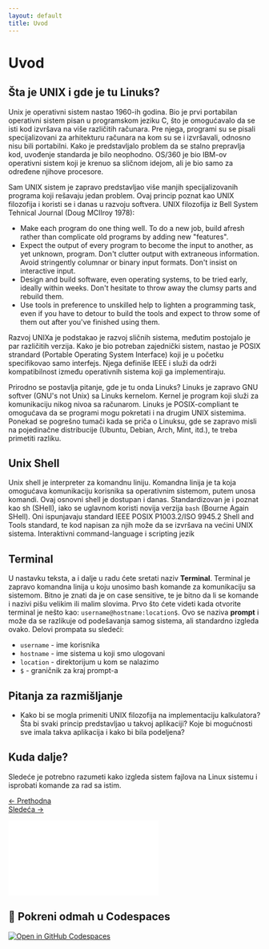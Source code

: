```yaml
---
layout: default
title: Uvod
---
```


# Uvod

## Šta je UNIX i gde je tu Linuks?

Unix je operativni sistem nastao 1960-ih godina. Bio je prvi portabilan operativni sistem pisan u programskom jeziku C, što je omogućavalo da se isti kod izvršava na više različitih računara. Pre njega, programi su se pisali specijalizovani za arhitekturu računara na kom su se i izvršavali, odnosno nisu bili portabilni. Kako je predstavljalo problem da se stalno prepravlja kod, uvođenje standarda je bilo neophodno. OS/360 je bio IBM-ov operativni sistem koji je krenuo sa sličnom idejom, ali je bio samo za određene njihove procesore.

Sam UNIX sistem je zapravo predstavljao više manjih specijalizovanih programa koji rešavaju jedan problem. Ovaj princip poznat kao UNIX filozofija i koristi se i danas u razvoju softvera. UNIX filozofija iz Bell System Tehnical Journal (Doug MCIlroy 1978):
  * Make each program do one thing well. To do a new job, build afresh rather than complicate old programs by adding new "features".
  * Expect the output of every program to become the input to another, as yet unknown, program. Don't clutter output with extraneous information. Avoid stringently columnar or binary input formats. Don't insist on interactive input.
  * Design and build software, even operating systems, to be tried early, ideally within weeks. Don't hesitate to throw away the clumsy parts and rebuild them.
  * Use tools in preference to unskilled help to lighten a programming task, even if you have to detour to build the tools and expect to throw some of them out after you've finished using them.

Razvoj UNIXa je podstakao je razvoj sličnih sistema, međutim postojalo je par različitih verzija. Kako je bio potreban zajednički sistem, nastao je POSIX strandard (Portable Operating System Interface) koji je u početku specifikovao samo interfejs. Njega definiše IEEE i služi da održi kompatibilnost između operativnih sistema koji ga implementiraju. 

Prirodno se postavlja pitanje, gde je tu onda Linuks? Linuks je zapravo GNU softver (GNU's not Unix) sa Linuks kernelom. Kernel je program koji služi za komunikaciju nikog nivoa sa računarom. Linuks je POSIX-compliant te omogućava da se programi mogu pokretati i na drugim UNIX sistemima. Ponekad se pogrešno tumači kada se priča o Linuksu, gde se zapravo misli na pojedinačne distribucije (Ubuntu, Debian, Arch, Mint, itd.), te treba primetiti razliku.


## Unix Shell
Unix shell je interpreter za komandnu liniju. Komandna linija je ta koja omogućava komunikaciju korisnika sa operativnim sistemom, putem unosa komandi. Ovaj osnovni shell je dostupan i danas. Standardizovan je i poznat kao sh (SHell), iako se uglavnom koristi novija verzija ```bash``` (Bourne Again SHell). Oni ispunjavaju standard IEEE POSIX P1003.2/ISO 9945.2 Shell and Tools standard, te kod napisan za njih može da se izvršava na većini UNIX sistema. 
Interaktivni command-language i scripting jezik

## Terminal
U nastavku teksta, a i dalje u radu ćete sretati naziv **Terminal**. Terminal je zapravo komandna linija u koju unosimo bash komande za komunikaciju sa sistemom. 
Bitno je znati da je on case sensitive, te je bitno da li se komande i nazivi pišu velikim ili malim slovima.
Prvo što ćete videti kada otvorite terminal je nešto kao: ```username@hostname:location$```. Ovo se naziva **prompt** i može da se razlikuje od podešavanja samog sistema, ali standardno izgleda ovako. Delovi prompata su sledeći:
  * `username` - ime korisnika
  * `hostname` - ime sistema u koji smo ulogovani
  * `location` - direktorijum u kom se nalazimo
  * `$` - graničnik za kraj prompt-a  

## Pitanja za razmišljanje
* Kako bi se mogla primeniti UNIX filozofija na implementaciju kalkulatora? Šta bi svaki princip predstavljao u takvoj aplikaciji? Koje bi mogućnosti sve imala takva aplikacija i kako bi bila podeljena?

## Kuda dalje?
Sledeće je potrebno razumeti kako izgleda sistem fajlova na Linux sistemu i isprobati komande za rad sa istim.


<div class="nav-buttons-wrapper">
  <div class="nav-left">
    <a href="../index.html" class="button-nav">← Prethodna</a>
  </div>
  <div class="nav-right">
    <a href="2-filesystem_functions.html" class="button-nav">Sledeća →</a>
  </div>
</div>

[![Rad sa sistemom datoteka](filesystem_functions.md)](./filesystem_functions.html)


## 🚀 Pokreni odmah u Codespaces
[![Open in GitHub Codespaces](https://github.com/codespaces/badge.svg)](https://github.com/codespaces/new/?repo=dianasantavec/UNIX-beginner-course&devcontainer_path=.devcontainer/devcontainer.json)
